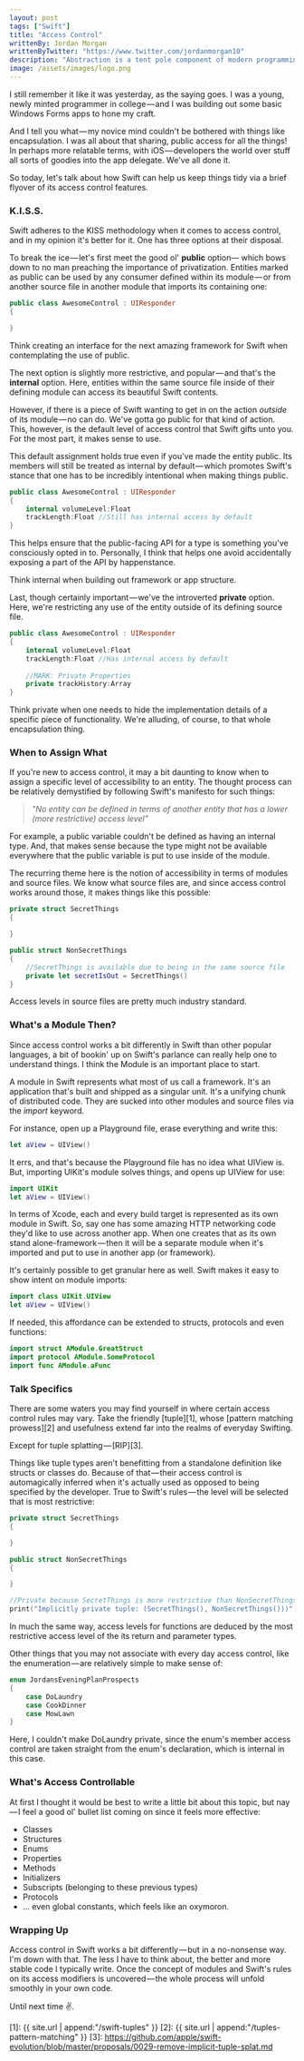```yaml
---
layout: post
tags: ["Swift"]
title: "Access Control"
writtenBy: Jordan Morgan
writtenByTwitter: "https://www.twitter.com/jordanmorgan10"
description: "Abstraction is a tent pole component of modern programming. Swift's robust tooling for access control can help us enforce it."
image: /assets/images/logo.png
---
```

I still remember it like it was yesterday, as the saying goes. I was a young, newly minted programmer in college — and I was building out some basic Windows Forms apps to hone my craft.

And I tell you what — my novice mind couldn't be bothered with things like encapsulation. I was all about that sharing, public access for all the things! In perhaps more relatable terms, with iOS — developers the world over stuff all sorts of goodies into the app delegate. We've all done it.

So today, let's talk about how Swift can help us keep things tidy via a brief flyover of its access control features.

### K.I.S.S.

Swift adheres to the KISS methodology when it comes to access control, and in my opinion it's better for it. One has three options at their disposal.

To break the ice — let's first meet the good ol' **public** option— which bows down to no man preaching the importance of privatization. Entities marked as public can be used by any consumer defined within its module — or from another source file in another module that imports its containing one:
```swift
public class AwesomeControl : UIResponder  
{

}
```
Think creating an interface for the next amazing framework for Swift when contemplating the use of public.

The next option is slightly more restrictive, and popular — and that's the **internal** option. Here, entities within the same source file inside of their defining module can access its beautiful Swift contents.

However, if there is a piece of Swift wanting to get in on the action _outside_ of its module — no can do. We've gotta go public for that kind of action. This, however, is the default level of access control that Swift gifts unto you. For the most part, it makes sense to use.

This default assignment holds true even if you've made the entity public. Its members will still be treated as internal by default — which promotes Swift's stance that one has to be incredibly intentional when making things public.
```swift
public class AwesomeControl : UIResponder  
{  
    internal volumeLevel:Float  
    trackLength:Float //Still has internal access by default  
}
```
This helps ensure that the public-facing API for a type is something you've consciously opted in to. Personally, I think that helps one avoid accidentally exposing a part of the API by happenstance.

Think internal when building out framework or app structure.

Last, though certainly important — we've the introverted **private** option. Here, we're restricting any use of the entity outside of its defining source file.
```swift
public class AwesomeControl : UIResponder  
{  
    internal volumeLevel:Float  
    trackLength:Float //Has internal access by default
    
    //MARK: Private Properties  
    private trackHistory:Array  
}
```
Think private when one needs to hide the implementation details of a specific piece of functionality. We're alluding, of course, to that whole encapsulation thing.

### When to Assign What

If you're new to access control, it may a bit daunting to know when to assign a specific level of accessibility to an entity. The thought process can be relatively demystified by following Swift's manifesto for such things:

> _"_No entity can be defined in terms of another entity that has a lower (more restrictive) access level_"_

For example, a public variable couldn't be defined as having an internal type. And, that makes sense because the type might not be available everywhere that the public variable is put to use inside of the module.

The recurring theme here is the notion of accessibility in terms of modules and source files. We know what source files are, and since access control works around those, it makes things like this possible:
```swift
private struct SecretThings  
{

}

public struct NonSecretThings  
{  
    //SecretThings is available due to being in the same source file  
    private let secretIsOut = SecretThings()  
}
```

Access levels in source files are pretty much industry standard.

### What's a Module Then?

Since access control works a bit differently in Swift than other popular languages, a bit of bookin' up on Swift's parlance can really help one to understand things. I think the Module is an important place to start.

A module in Swift represents what most of us call a framework. It's an application that's built and shipped as a singular unit. It's a unifying chunk of distributed code. They are sucked into other modules and source files via the _import_ keyword.

For instance, open up a Playground file, erase everything and write this:
```swift
let aView = UIView()
```
It errs, and that's because the Playground file has no idea what UIView is. But, importing UIKit's module solves things, and opens up UIView for use:
```swift
import UIKit  
let aView = UIView()
```
In terms of Xcode, each and every build target is represented as its own module in Swift. So, say one has some amazing HTTP networking code they'd like to use across another app. When one creates that as its own stand alone-framework — then it will be a separate module when it's imported and put to use in another app (or framework).

It's certainly possible to get granular here as well. Swift makes it easy to show intent on module imports:
```swift
import class UIKit.UIView  
let aView = UIView()
```
If needed, this affordance can be extended to structs, protocols and even functions:
```swift
import struct AModule.GreatStruct  
import protocol AModule.SomeProtocol  
import func AModule.aFunc
```

### Talk Specifics

There are some waters you may find yourself in where certain access control rules may vary. Take the friendly [tuple][1], whose [pattern matching prowess][2] and usefulness extend far into the realms of everyday Swifting.

Except for tuple splatting — [RIP][3].

Things like tuple types aren't benefitting from a standalone definition like structs or classes do. Because of that — their access control is automagically inferred when it's actually used as opposed to being specified by the developer. True to Swift's rules — the level will be selected that is most restrictive:
```swift
private struct SecretThings  
{

}

public struct NonSecretThings  
{

}

//Private because SecretThings is more restrictive than NonSecretThings  
print("Implicitly private tuple: (SecretThings(), NonSecretThings()))")
```
In much the same way, access levels for functions are deduced by the most restrictive access level of the its return and parameter types.

Other things that you may not associate with every day access control, like the enumeration — are relatively simple to make sense of:
```swift
enum JordansEveningPlanProspects  
{  
    case DoLaundry  
    case CookDinner  
    case MowLawn   
}
```
Here, I couldn't make DoLaundry private, since the enum's member access control are taken straight from the enum's declaration, which is internal in this case.

### What's Access Controllable

At first I thought it would be best to write a little bit about this topic, but nay — I feel a good ol' bullet list coming on since it feels more effective:

* Classes
* Structures
* Enums
* Properties
* Methods
* Initializers
* Subscripts (belonging to these previous types)
* Protocols
* … even global constants, which feels like an oxymoron.

### Wrapping Up

Access control in Swift works a bit differently — but in a no-nonsense way. I'm down with that. The less I have to think about, the better and more stable code I typically write. Once the concept of modules and Swift's rules on its access modifiers is uncovered — the whole process will unfold smoothly in your own code.

Until next time ✌️.

[1]: {{ site.url | append:"/swift-tuples" }}
[2]: {{ site.url | append:"/tuples-pattern-matching" }}
[3]: https://github.com/apple/swift-evolution/blob/master/proposals/0029-remove-implicit-tuple-splat.md
